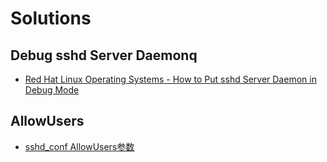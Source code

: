 # Solutions

## Debug sshd Server Daemonq

- [Red Hat Linux Operating Systems - How to Put sshd Server Daemon in Debug Mode](https://support.hpe.com/hpesc/public/docDisplay?docId=c02031180&docLocale=en_US)

## AllowUsers

- [sshd_conf AllowUsers参数](https://www.cnblogs.com/bass6/p/6166479.html)